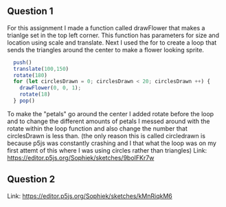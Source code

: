 ## Question 1
For this assignment I made a function called drawFlower that makes a trianlge set in the top left corner. This function has parameters for size and location using scale and translate. 
Next I used the for to create a loop that sends the triangles around the center to make a flower looking sprite. 
```Javascript
  push()
  translate(100,150)
  rotate(180)
  for (let circlesDrawn = 0; circlesDrawn < 20; circlesDrawn ++) {
    drawFlower(0, 0, 1);
    rotate(18)
  } pop()
 ```
 To make the "petals" go around the center I added rotate before the loop and to change the different amounts of petals I messed around with the rotate within the loop function and also change the number that circlesDrawn is less than. 
 (the only reason this is called circledrawn is because p5js was constantly crashing and I that what the loop was on my first attemt of this where I was using circles rather than triangles)
 Link: https://editor.p5js.org/Sophiek/sketches/9boIFKr7w
 
 ## Question 2

Link: https://editor.p5js.org/Sophiek/sketches/kMnRiqkM6
